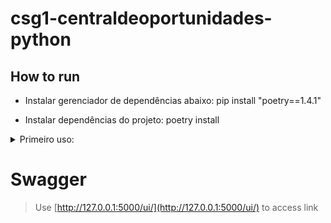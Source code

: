 # csg1-centraldeoportunidades-python

## How to run

- Instalar gerenciador de dependências abaixo:
    pip install "poetry==1.4.1"

- Instalar dependências do projeto:
    poetry install

<details><summary> Primeiro uso:</summary>
 pip install -r requirements.txt<br />
 python .app/main.py
</details>

# Swagger
 > Use [http://127.0.0.1:5000/ui/](http://127.0.0.1:5000/ui/) to access link